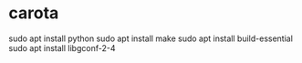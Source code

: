 # carota

sudo apt install python
sudo apt install make
sudo apt install build-essential
sudo apt install libgconf-2-4